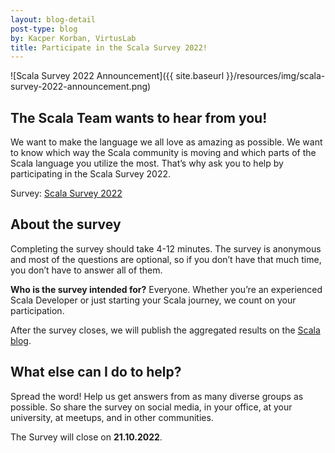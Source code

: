 ```yaml
---
layout: blog-detail
post-type: blog
by: Kacper Korban, VirtusLab
title: Participate in the Scala Survey 2022!
---
```


![Scala Survey 2022 Announcement]({{ site.baseurl }}/resources/img/scala-survey-2022-announcement.png)

## The Scala Team wants to hear from you!

We want to make the language we all love as amazing as possible. We want to know which way the Scala community is moving and which parts of the Scala language you utilize the most. That’s why ask you to help by participating in the Scala Survey 2022.

Survey: [Scala Survey 2022](https://scala-survey-2022.virtuslab.com/)

## About the survey

Completing the survey should take 4-12 minutes. The survey is anonymous and most of the questions are optional, so if you don’t have that much time, you don’t have to answer all of them.

**Who is the survey intended for?** Everyone. Whether you’re an experienced Scala Developer or just starting your Scala journey, we count on your participation.

After the survey closes, we will publish the aggregated results on the [Scala blog](https://www.scala-lang.org/blog/).

## What else can I do to help?

Spread the word! Help us get answers from as many diverse groups as possible. So share the survey on social media, in your office, at your university, at meetups, and in other communities.

The Survey will close on **21.10.2022**.
